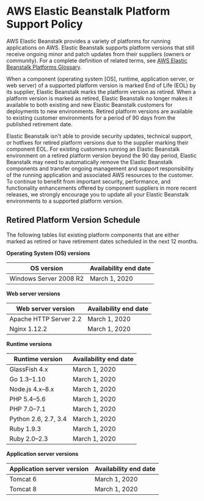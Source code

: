 # AWS Elastic Beanstalk Platform Support Policy<a name="platforms-support-policy"></a>

AWS Elastic Beanstalk provides a variety of platforms for running applications on AWS\. Elastic Beanstalk supports platform versions that still receive ongoing minor and patch updates from their suppliers \(owners or community\)\. For a complete definition of related terms, see [AWS Elastic Beanstalk Platforms Glossary](platforms-glossary.md)\.

When a component \(operating system \[OS\], runtime, application server, or web server\) of a supported platform version is marked End of Life \(EOL\) by its supplier, Elastic Beanstalk marks the platform version as retired\. When a platform version is marked as retired, Elastic Beanstalk no longer makes it available to both existing and new Elastic Beanstalk customers for deployments to new environments\. Retired platform versions are available to existing customer environments for a period of 90 days from the published retirement date\.

Elastic Beanstalk isn't able to provide security updates, technical support, or hotfixes for retired platform versions due to the supplier marking their component EOL\. For existing customers running an Elastic Beanstalk environment on a retired platform version beyond the 90 day period, Elastic Beanstalk may need to automatically remove the Elastic Beanstalk components and transfer ongoing management and support responsibility of the running application and associated AWS resources to the customer\. To continue to benefit from important security, performance, and functionality enhancements offered by component suppliers in more recent releases, we strongly encourage you to update all your Elastic Beanstalk environments to a supported platform version\.

## Retired Platform Version Schedule<a name="platforms-support-policy.depracation"></a>

The following tables list existing platform components that are either marked as retired or have retirement dates scheduled in the next 12 months\.


**Operating System \(OS\) versions**  

|  OS version  |  Availability end date  | 
| --- | --- | 
| Windows Server 2008 R2 | March 1, 2020 | 


**Web server versions**  

|  Web server version  |  Availability end date  | 
| --- | --- | 
| Apache HTTP Server 2\.2 | March 1, 2020 | 
| Nginx 1\.12\.2 | March 1, 2020 | 


**Runtime versions**  

|  Runtime version  |  Availability end date  | 
| --- | --- | 
| GlassFish 4\.x | March 1, 2020 | 
| Go 1\.3–1\.10 | March 1, 2020 | 
| Node\.js 4\.x–8\.x | March 1, 2020 | 
| PHP 5\.4–5\.6 | March 1, 2020 | 
| PHP 7\.0–7\.1 | March 1, 2020 | 
| Python 2\.6, 2\.7, 3\.4 | March 1, 2020 | 
| Ruby 1\.9\.3 | March 1, 2020 | 
| Ruby 2\.0–2\.3 | March 1, 2020 | 


**Application server versions**  

|  Application server version  |  Availability end date  | 
| --- | --- | 
| Tomcat 6 | March 1, 2020 | 
| Tomcat 8 | March 1, 2020 | 